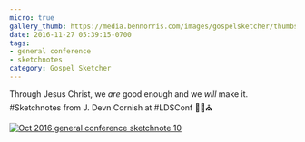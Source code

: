 ```yaml
---
micro: true
gallery_thumb: https://media.bennorris.com/images/gospelsketcher/thumbs/oct-16-1-cornish.jpg
date: 2016-11-27 05:39:15-0700
tags:
- general conference
- sketchnotes
category: Gospel Sketcher
---
```


Through Jesus Christ, we *are* good enough and we *will* make it.
#Sketchnotes from J. Devn Cornish at #LDSConf ✍🏼⛪️

[![Oct 2016 general conference sketchnote 10](https://media.bennorris.com/images/gospelsketcher/general-conference/oct-2016/oct-16-1-cornish.jpg)](https://media.bennorris.com/images/gospelsketcher/general-conference/oct-2016/oct-16-1-cornish.jpg)